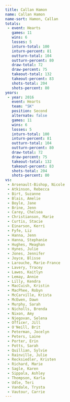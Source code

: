```yaml
---
title: Callan Hamon
name: Callan Hamon
name-sort: Hamon, Callan
totals:
 - event: Hearts
   games: 11
   wins: 6
   losses: 5
   inturn-total: 100
   inturn-percent: 81
   outturn-total: 104
   outturn-percent: 80
   draw-total: 72
   draw-percent: 75
   takeout-total: 132
   takeout-percent: 83
   shots-total: 204
   shots-percent: 80
years:
 - year: 2016
   event: Hearts
   team: "SK"
   position: Second
   alternate: false
   games: 11
   wins: 6
   losses: 5
   inturn-total: 100
   inturn-percent: 81
   outturn-total: 104
   outturn-percent: 80
   draw-total: 72
   draw-percent: 75
   takeout-total: 132
   takeout-percent: 83
   shots-total: 204
   shots-percent: 80
vs:
 - Arsenault-Bishop, Nicole
 - Atkinson, Rebecca
 - Birt, Suzanne
 - Blais, Amelie
 - Boyle, Jane
 - Brine, Jenn
 - Carey, Chelsea
 - Christianson, Marie
 - Curtis, Stacie
 - Einarson, Kerri
 - Fyfe, Liz
 - Hanna, Jenn
 - Hanna, Stephanie
 - Hughes, Meaghan
 - Hynes, Julie
 - Jones, Jennifer
 - Joyce, Blisse
 - Larouche, Marie-France
 - Lavery, Tracey
 - Lawes, Kaitlyn
 - Lemay, Annie
 - Lilly, Kendra
 - MacCuish, Kristin
 - MacPhee, Robyn
 - McCarville, Krista
 - McEwen, Dawn
 - Murphy, Sarah
 - Nicholls, Brenda
 - Nixon, Amy
 - Njegovan, Selena
 - Officer, Jill
 - O'Neill, Brit
 - Peterman, Jocelyn
 - Peters, Laine
 - Porter, Erin
 - Potts, Sarah
 - Quillian, Sylvie
 - Rainville, Julie
 - Recksiedler, Kristen
 - Richard, Marie
 - Sagle, Karen
 - Sippala, Ashley
 - Thompson, Karla
 - Udle, Teri
 - Vandale, Trysta
 - Vautour, Carrie
---
```

